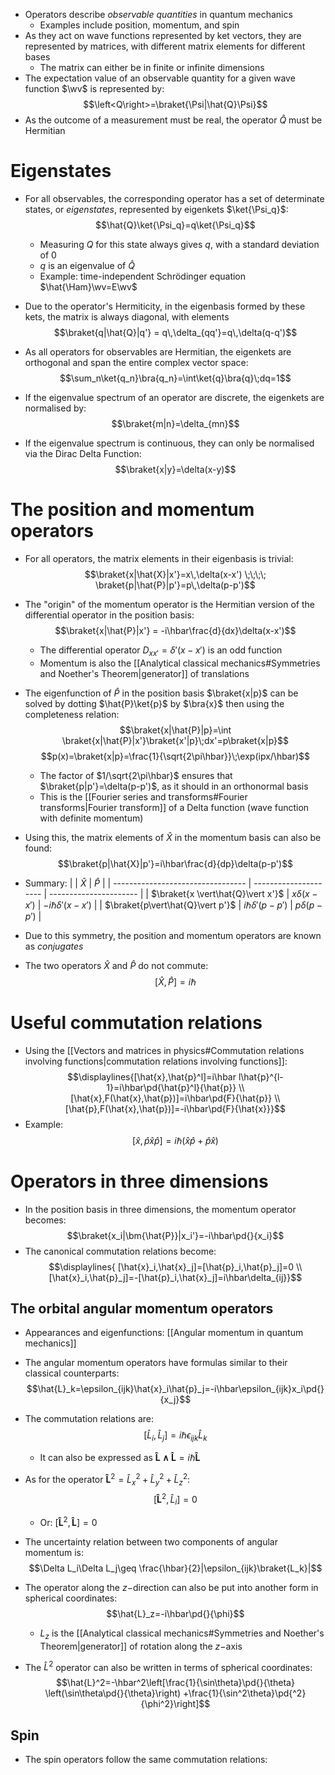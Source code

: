 
- Operators describe _observable quantities_ in quantum mechanics
	- Examples include position, momentum, and spin
- As they act on wave functions represented by ket vectors, they are represented by matrices, with different matrix elements for different bases
	- The matrix can either be in finite or infinite dimensions
- The expectation value of an observable quantity for a given wave function $\wv$ is represented by:
$$\left<Q\right>=\braket{\Psi|\hat{Q}\Psi}$$
- As the outcome of a measurement must be real, the operator $\hat{Q}$ must be Hermitian

# Eigenstates
- For all observables, the corresponding operator has a set of determinate states, or _eigenstates_, represented by eigenkets $\ket{\Psi_q}$:
$$\hat{Q}\ket{\Psi_q}=q\ket{\Psi_q}$$
	- Measuring $Q$ for this state always gives $q$, with a standard deviation of 0
	- $q$ is an eigenvalue of $\hat{Q}$
	- Example: time-independent Schrödinger equation $\hat{\Ham}\wv=E\wv$
- Due to the operator's Hermiticity, in the eigenbasis formed by these kets, the matrix is always diagonal, with elements
$$\braket{q|\hat{Q}|q'} = q\,\delta_{qq'}=q\,\delta(q-q')$$

- As all operators for observables are Hermitian, the eigenkets are orthogonal and span the entire complex vector space:
$$\sum_n\ket{q_n}\bra{q_n}=\int\ket{q}\bra{q}\;dq=1$$
- If the eigenvalue spectrum of an operator are discrete, the eigenkets are normalised by:
$$\braket{m|n}=\delta_{mn}$$
- If the eigenvalue spectrum is continuous, they can only be normalised via the Dirac Delta Function:
$$\braket{x|y}=\delta(x-y)$$

# The position and momentum operators
- For all operators, the matrix elements in their eigenbasis is trivial:
$$\braket{x|\hat{X}|x'}=x\,\delta(x-x') \;\;\;\; \braket{p|\hat{P}|p'}=p\,\delta(p-p')$$
- The "origin" of the momentum operator is the Hermitian version of the differential operator in the position basis:
$$\braket{x|\hat{P}|x'} = -i\hbar\frac{d}{dx}\delta(x-x')$$
	- The differential operator $D_{xx'}=\delta'(x-x')$ is an odd function
	- Momentum is also the [[Analytical classical mechanics#Symmetries and Noether's Theorem|generator]] of translations
- The eigenfunction of $\hat{P}$ in the position basis $\braket{x|p}$ can be solved by dotting $\hat{P}\ket{p}$ by $\bra{x}$ then using the completeness relation:
$$\braket{x|\hat{P}|p}=\int \braket{x|\hat{P}|x'}\braket{x'|p}\;dx'=p\braket{x|p}$$
$$p(x)=\braket{x|p}=\frac{1}{\sqrt{2\pi\hbar}}\;\exp(ipx/\hbar)$$
	- The factor of $1/\sqrt{2\pi\hbar}$ ensures that $\braket{p|p'}=\delta(p-p')$, as it should in an orthonormal basis
	- This is the [[Fourier series and transforms#Fourier transforms|Fourier transform]] of a Delta function (wave function with definite momentum)
- Using this, the matrix elements of $\hat{X}$ in the momentum basis can also be found:
$$\braket{p|\hat{X}|p'}=i\hbar\frac{d}{dp}\delta(p-p')$$
- Summary:
|                                   | $\hat{X}$             | $\hat{P}$              |
| --------------------------------- | --------------------- | ---------------------- |
| $\braket{x \vert\hat{Q}\vert x'}$ | $x\delta(x-x')$       | $-i\hbar\delta'(x-x')$ |
| $\braket{p\vert\hat{Q}\vert p'}$  | $i\hbar\delta'(p-p')$ | $p\delta(p-p')$        |

- Due to this symmetry, the position and momentum operators are known as _conjugates_
- The two operators $\hat{X}$ and $\hat{P}$ do not commute:
$$[\hat{X},\hat{P}]=i\hbar$$

# Useful commutation relations
- Using the [[Vectors and matrices in physics#Commutation relations involving functions|commutation relations involving functions]]:
$$\displaylines{[\hat{x},\hat{p}^l]=i\hbar l\hat{p}^{l-1}=i\hbar\pd{\hat{p}^l}{\hat{p}} \\ [\hat{x},F(\hat{x},\hat{p})]=i\hbar\pd{F}{\hat{p}} \\ [\hat{p},F(\hat{x},\hat{p})]=-i\hbar\pd{F}{\hat{x}}}$$
- Example:
$$[\hat{x},\hat{p}\hat{x}\hat{p}]=i\hbar(\hat{x}\hat{p}+\hat{p}\hat{x})$$


# Operators in three dimensions
- In the position basis in three dimensions, the momentum operator becomes:
$$\braket{x_i|\bm{\hat{P}}|x_i'}=-i\hbar\pd{}{x_i}$$
- The canonical commutation relations become:
$$\displaylines{ [\hat{x}_i,\hat{x}_j]=[\hat{p}_i,\hat{p}_j]=0 \\ [\hat{x}_i,\hat{p}_j]=-[\hat{p}_i,\hat{x}_j]=i\hbar\delta_{ij}}$$
## The orbital angular momentum operators
- Appearances and eigenfunctions: [[Angular momentum in quantum mechanics]]

- The angular momentum operators have formulas similar to their classical counterparts:
$$\hat{L}_k=\epsilon_{ijk}\hat{x}_i\hat{p}_j=-i\hbar\epsilon_{ijk}x_i\pd{}{x_j}$$
- The commutation relations are:
$$[\hat{L}_i,\hat{L}_j]=i\hbar\epsilon_{ijk}\hat{L}_k$$
	- It can also be expressed as $\bm{\hat{L}\wedge\hat{L}}=i\hbar\bm{\hat{L}}$
- As for the operator $\bm{\hat{L}}^2=\hat{L}_x^2+\hat{L}_y^2+\hat{L}_z^2$:
$$[\bm{\hat{L}}^2,\hat{L}_i]=0$$
	- Or: $[\bm{\hat{L}}^2,\bm{\hat{L}}]=0$
- The uncertainty relation between two components of angular momentum is:
$$\Delta L_i\Delta L_j\geq \frac{\hbar}{2}|\epsilon_{ijk}\braket{L_k}|$$
- The operator along the $z-$direction can also be put into another form in spherical coordinates:
$$\hat{L}_z=-i\hbar\pd{}{\phi}$$
	- $L_z$ is the [[Analytical classical mechanics#Symmetries and Noether's Theorem|generator]] of rotation along the $z-$axis

- The $\hat{L}^2$ operator can also be written in terms of spherical coordinates:
$$\hat{L}^2=-\hbar^2\left[\frac{1}{\sin\theta}\pd{}{\theta} \left(\sin\theta\pd{}{\theta}\right) +\frac{1}{\sin^2\theta}\pd{^2}{\phi^2}\right]$$
## Spin
- The spin operators follow the same commutation relations:
